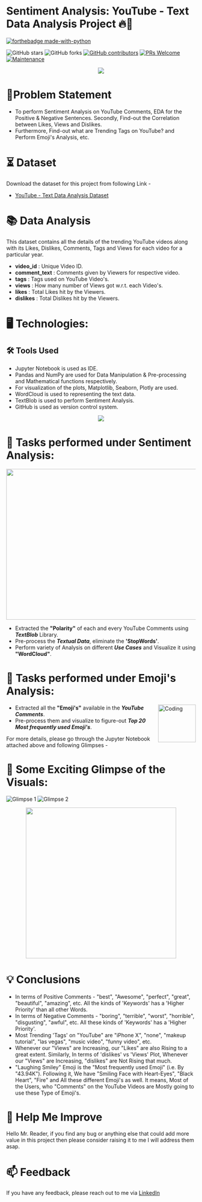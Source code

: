 
# Sentiment Analysis: YouTube - Text Data Analysis Project 🔥🍁

<p align="center">

  [![forthebadge made-with-python](http://ForTheBadge.com/images/badges/made-with-python.svg)](https://www.python.org/)
  
  ![GitHub stars](https://img.shields.io/github/stars/Lokesh-Attarde/YouTube-Text_Data_Analysis)
  ![GitHub forks](https://img.shields.io/github/forks/Lokesh-Attarde/YouTube-Text_Data_Analysis)
  [![GitHub contributors](https://img.shields.io/github/contributors/Lokesh-Attarde/YouTube-Text_Data_Analysis.svg)](https://GitHub.com/Lokesh-Attarde/YouTube-Text_Data_Analysis/graphs/contributors/)
  [![PRs Welcome](https://img.shields.io/badge/PRs-welcome-brightgreen.svg?style=flat-square)](http://makeapullrequest.com)
  [![Maintenance](https://img.shields.io/badge/Maintained%3F-yes-green.svg)](https://GitHub.com/Naereen/StrapDown.js/graphs/commit-activity)
</p>  

<p align="center">
  <img src="https://user-images.githubusercontent.com/84115928/141673294-97ec4e38-baf0-456a-ad92-995eac45be97.png">
</p>

# 📝Problem Statement

- To perform Sentiment Analysis on YouTube Comments, EDA for the Positive & Negative Sentences. Secondly, Find-out the Correlation between Likes, Views and Dislikes.
- Furthermore, Find-out what are Trending Tags on YouTube? and Perform Emoji's Analysis, etc.

# ⏳ Dataset
Download the dataset for this project from following Link -
* [YouTube - Text Data Analysis Dataset](https://drive.google.com/drive/folders/1L7EAm3cqvDwgiyOuRAuZeUazBKVU-syp?usp=sharing)

# 📚 Data Analysis
This dataset contains all the details of the trending YouTube videos along with its Likes, Dislikes, Comments, Tags and Views for each video for a particular year.

* **video_id** : Unique Video ID.
* **comment_text** : Comments given by Viewers for respective video.
* **tags** : Tags used on YouTube Video's.
* **views** : How many number of Views got w.r.t. each Video's.
* **likes** : Total Likes hit by the Viewers.
* **dislikes** : Total Dislikes hit by the Viewers.

# 🖥️ Technologies:
## 🛠️ Tools Used
* Jupyter Notebook is used as IDE.
* Pandas and NumPy are used for Data Manipulation & Pre-processing and Mathematical functions respectively.
* For visualization of the plots, Matplotlib, Seaborn, Plotly are used.
* WordCloud is used to representing the text data.
* TextBlob is used to perform Sentiment Analysis.
* GitHub is used as version control system.

<p align="center">
  <img src="https://user-images.githubusercontent.com/84115928/142146950-3081ea19-cd90-4999-8f67-728ceb57ac8a.png">
</p>

# 🎉 Tasks performed under Sentiment Analysis:
<p align="center">
  <img width="550" height="400" src="https://user-images.githubusercontent.com/84115928/142150826-4afa030b-bfcb-489c-8f43-c39d93986ac3.jpeg">
</p>

* Extracted the **"Polarity"** of each and every YouTube Comments using ***TextBlob*** Library.
* Pre-process the ***Textual Data***, eliminate the **'StopWords'**. 
* Perform variety of Analysis on different ***Use Cases*** and Visualize it using **"WordCloud"**. 

# 🎉 Tasks performed under Emoji's Analysis:
<img align="right" alt="Coding" width="100" height="100" src="https://user-images.githubusercontent.com/84115928/142166559-aa181874-e101-4ea9-a2d1-55e7c2859951.png">

* Extracted all the **"Emoji's"** available in the ***YouTube Comments***.
* Pre-process them and visualize to figure-out ***Top 20 Most frequently used Emoji's***.

For more details, please go through the Jupyter Notebook attached above and following Glimpses -

# 🌱 Some Exciting Glimpse of the Visuals:
![Glimpse 1](https://user-images.githubusercontent.com/84115928/142187326-6deaf3ef-a5a0-4ce0-ba83-db00286ade5c.gif)
![Glimpse 2](https://user-images.githubusercontent.com/84115928/142187346-bcab8823-9010-4be1-8d10-490c781ce188.gif)
<p align="center">
  <img height="400" src="https://user-images.githubusercontent.com/84115928/142187378-dd8af1ab-5218-4249-a241-0f36064d628b.gif">
</p>

# 💡 Conclusions
* In terms of Positive Comments - "best", "Awesome", "perfect", "great", "beautiful", "amazing", etc. All the kinds of 'Keywords' has a 'Higher Priority' than all other Words.
* In terms of Negative Comments - "boring", "terrible", "worst", "horrible", "disgusting", "awful", etc. All these kinds of 'Keywords' has a 'Higher Priority'.
* Most Trending 'Tags' on "YouTube" are "iPhone X", "none", "makeup tutorial", "las vegas", "music video", "funny video", etc.
* Whenever our "Views" are Increasing, our "Likes" are also Rising to a great extent.
  Similarly, In terms of 'dislikes' vs 'Views' Plot, Whenever our "Views" are Increasing, "dislikes" are Not Rising that much.
* "Laughing Smiley" Emoji is the "Most frequently used Emoji" (i.e. By "43.94K").
  Following it, We have "Smiling Face with Heart-Eyes", "Black Heart", "Fire" and All these different Emoji's as well.
  It means, Most of the Users, who "Comments" on the YouTube Videos are Mostly going to use these Type of Emoji's.

# 🎉 Help Me Improve
Hello Mr. Reader, if you find any bug or anything else that could add more value in this project then please consider raising it to me I will address them asap.
  
# 📫 Feedback
If you have any feedback, please reach out to me via [LinkedIn](https://www.linkedin.com/in/lokesh-attarde-145086141/)
